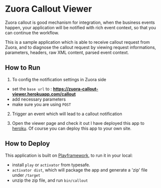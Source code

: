 # Zuora Callout Viewer
Zuora callout is good mechanism for integration, when the business events happen, your application will be notified with rich event context, so that you can continue the workflow.

This is a sample application which is able to receive callout request from Zuora, and to diagnose the callout request by viewing request informations, parameters, headers, raw XML content, parsed event context.

## How to Run
1. To config the notification settings in Zuora side

+ set the `base url` to : **https://zuora-callout-viewer.herokuapp.com/callout**
+ add necessary parameters
+ make sure you are using `POST`

2. Trigger an event which will lead to a callout notification

3. Open the viewer page and check it out
I have deployed this app to [heroku](https://zuora-callout-viewer.herokuapp.com/view).
Of course you can deploy this app to your own site.

## How to Deploy
This application is built on [Playframework](http://www.playframework.org), to run it in your local:

+ install `play` or `activator` from typesafe.
+ `activator dist`, which will package the app and generate a 'zip' file under `/target`
+ unzip the zip file, and run `bin/callout`


